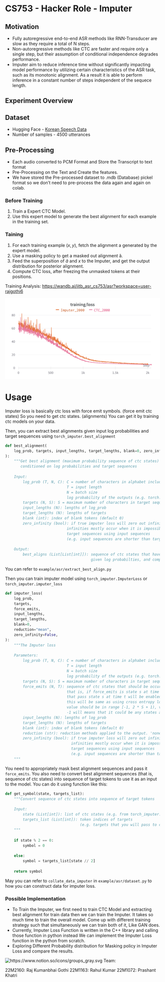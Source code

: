 # CS753 -  Hacker Role - Imputer

## Motivation

- Fully autoregressive end-to-end ASR methods like RNN-Transducer are slow as they require a total of N steps.
- Non-autoregressive methods like CTC are faster and require only a single step, but their assumption of conditional independence degrades performance.
- Imputer aim to reduce inference time without significantly impacting model performance by utilizing certain characteristics of the ASR task, such as its monotonic alignment. As a result it is able to perform inference in a constant number of steps independent of the sequece length.

## Experiment Overview

## Dataset

- Hugging Face - [Korean Speech Data](https://huggingface.co/datasets/NX2411/AIhub-korean-speech-data)
- Number of samples - 4500 utterances

## Pre-Processing

- Each audio converted to PCM Format and Store the Transcript to text format
- Pre-Processing on the Text and Create the features.
- We have stored the Pre-processed dataset to .mdb (Database) pickel format so we don’t need to pre-process the data again and again on colab.

### Before Training

1. Train a Expert CTC Model.
2. Use this expert model to generate the best alignment for each example in the training set.

### Taining

1. For each training example $(x, y)$, fetch the alignment a generated by the expert model.
2. Use a masking policy to get a masked out alignment ã.
3. Feed the superposition of $ã$ and $x$  to the Imputer, and get the output distribution for posterior alignment.
4. Compute CTC loss, after freezing the unmasked tokens at their positions.

Training Analysis: https://wandb.ai/iitb_asr_cs753/asr?workspace=user-rajgothi6


![MicrosoftTeams-image.png](https://github.com/RajGothi/CS753-imputer/blob/master/Results/MicrosoftTeams-image.png)

# Usage

Imputer loss is basically ctc loss with force emit symbols. (force emit ctc states) So you need to get ctc states. (alignments) You can get it by training ctc models on your data.

Then, you can extract best alignments given input log probabilities and target sequences using `torch_imputer.best_alignment`

```python
def best_alignment(
    log_prob, targets, input_lengths, target_lengths, blank=0, zero_infinity=False
):
    """Get best alignment (maximum probability sequence of ctc states)
       conditioned on log probabilities and target sequences

    Input:
        log_prob (T, N, C): C = number of characters in alphabet including blank
                            T = input length
                            N = batch size
                            log probability of the outputs (e.g. torch.log_softmax of logits)
        targets (N, S): S = maximum number of characters in target sequences
        input_lengths (N): lengths of log_prob
        target_lengths (N): lengths of targets
        blank (int): index of blank tokens (default 0)
        zero_infinity (bool): if true imputer loss will zero out infinities.
                            infinities mostly occur when it is impossible to generate
                            target sequences using input sequences
                            (e.g. input sequences are shorter than target sequences)

    Output:
        best_aligns (List[List[int]]): sequence of ctc states that have maximum probabilties
                                       given log probabilties, and compatible with target sequences"""

```

You can refer to `example/asr/extract_best_align.py`

Then you can train imputer model using `torch_imputer.ImputerLoss` or `torch_imputer.imputer_loss`

```python
def imputer_loss(
    log_prob,
    targets,
    force_emits,
    input_lengths,
    target_lengths,
    blank=0,
    reduction="mean",
    zero_infinity=False,
):
    """The Imputer loss

    Parameters:
        log_prob (T, N, C): C = number of characters in alphabet including blank
                            T = input length
                            N = batch size
                            log probability of the outputs (e.g. torch.log_softmax of logits)
        targets (N, S): S = maximum number of characters in target sequences
        force_emits (N, T): sequence of ctc states that should be occur given times
                            that is, if force_emits is state s at time t, only ctc paths
                            that pass state s at time t will be enabled, and will be zero out the rest
                            this will be same as using cross entropy loss at time t
                            value should be in range [-1, 2 * S + 1), valid ctc states
                            -1 will means that it could be any states at time t (normal ctc paths)
        input_lengths (N): lengths of log_prob
        target_lengths (N): lengths of targets
        blank (int): index of blank tokens (default 0)
        reduction (str): reduction methods applied to the output. 'none' | 'mean' | 'sum'
        zero_infinity (bool): if true imputer loss will zero out infinities.
                              infinities mostly occur when it is impossible to generate
                              target sequences using input sequences
                              (e.g. input sequences are shorter than target sequences)
    """

```

You need to appropriately mask best alignment sequences and pass it `force_emits`. You also need to convert best alignment sequences (that is, sequence of ctc states) into sequence of target tokens to use it as an input to the model. You can do it using function like this:

```python
def get_symbol(state, targets_list):
    """Convert sequence of ctc states into sequence of target tokens

    Input:
        state (List[int]): list of ctc states (e.g. from torch_imputer.best_alignment)
        targets_list (List[int]): token indices of targets
                                  (e.g. targets that you will pass to ctc_loss or imputer_loss)
    """

    if state % 2 == 0:
        symbol = 0

    else:
        symbol = targets_list[state // 2]

    return symbol

```

May you can refer to `collate_data_imputer` in `example/asr/dataset.py` to how you can construct data for imputer loss.

### Possible Implementation
- To Train the Imputer, we first need to train CTC Model and extracting best alignment for train data then we can train the Imputer. It takes so much time to       train the overall model. Come up with different training strategy such that simultaneously we can train both of it, Like GAN does.
- Currently, Imputer Loss Function is written in the C++ library and calling those function in python instead We can implement the Imputer Loss function in the     python from scratch.
- Exploring Different Probability distribution for Masking policy in Imputer Loss and compare the results.



<aside>
<img src="https://www.notion.so/icons/groups_gray.svg" alt="https://www.notion.so/icons/groups_gray.svg" width="40px" />
Team:

22M2160: Raj Kumanbhai Gothi
22M1163: Rahul Kumar
22M1072: Prashant Khatri

</aside>
